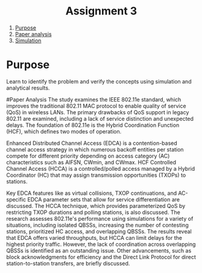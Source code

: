 # <center> Assignment 3 </center>

1. [Purpose](#Purpose)
2. [Paper analysis](#Paper-analysis)
3. [Simulation](#Simulation)

#  Purpose
Learn to identify the problem and verify the concepts using simulation and analytical results.

#Paper Analysis
The study examines the IEEE 802.11e standard, which improves the traditional 802.11 MAC protocol to enable quality of service (QoS) in wireless LANs. 
The primary drawbacks of QoS support in legacy 802.11 are examined, including a lack of service distinction and unexpected delays.
The foundation of 802.11e is the Hybrid Coordination Function (HCF), which defines two modes of operation.

Enhanced Distributed Channel Access (EDCA) is a contention-based channel access strategy in which numerous backoff entities per station compete for different priority depending on access category (AC) characteristics such as AIFSN, CWmin, and CWmax.
HCF Controlled Channel Access (HCCA) is a controlled/polled access managed by a Hybrid Coordinator (HC) that may assign transmission opportunities (TXOPs) to stations.

Key EDCA features like as virtual collisions, TXOP continuations, and AC-specific EDCA parameter sets that allow for service differentiation are discussed. The HCCA technique, which provides parameterized QoS by restricting TXOP durations and polling stations, is also discussed.
The research assesses 802.11e's performance using simulations for a variety of situations, including isolated QBSSs, increasing the number of contesting stations, prioritized HC access, and overlapping QBSSs. The results reveal that EDCA offers varied throughputs, but HCCA can limit delays for the highest priority traffic. However, the lack of coordination across overlapping QBSSs is identified as an outstanding issue.
Other advancements, such as block acknowledgments for efficiency and the Direct Link Protocol for direct station-to-station transfers, are briefly discussed.

